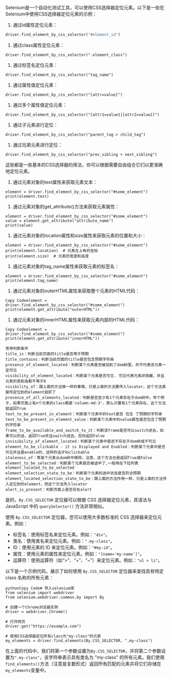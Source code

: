 Selenium是一个自动化测试工具，可以使用CSS选择器定位元素。以下是一些在Selenium中使用CSS选择器定位元素的示例：

1. 通过id属性定位元素：

```python
driver.find_element_by_css_selector("#element_id")
```

1. 通过class属性定位元素：

```
driver.find_element_by_css_selector(".element_class")
```

1. 通过标签名定位元素：

```
driver.find_element_by_css_selector("tag_name")
```

1. 通过属性值定位元素：

```
driver.find_element_by_css_selector("[attr=value]")
```

1. 通过多个属性值定位元素：

```
driver.find_element_by_css_selector("[attr1=value1][attr2=value2]")
```

1. 通过子元素进行定位：

```
driver.find_element_by_css_selector("parent_tag > child_tag")
```

1. 通过兄弟元素进行定位：

```
driver.find_element_by_css_selector("prev_sibling + next_sibling")
```

这些都是一些基本的CSS选择器的用法，你可以根据需要自由组合它们以更准确地定位元素。





1. 通过元素对象的text属性来获取元素文本：

```
element = driver.find_element_by_css_selector("#some_element")
print(element.text)
```

1. 通过元素对象的get_attribute()方法来获取元素属性：

```
element = driver.find_element_by_css_selector("#some_element")
value = element.get_attribute("attribute_name")
print(value)
```

1. 通过元素对象的location属性和size属性来获取元素的位置和大小：

```
element = driver.find_element_by_css_selector("#some_element")
print(element.location)  # 元素左上角的坐标
print(element.size)  # 元素的宽度和高度
```

1. 通过元素对象的tag_name属性来获取元素的标签名：

```
element = driver.find_element_by_css_selector("#some_element")
print(element.tag_name)
```





1. 通过元素对象的outerHTML属性来获取整个元素的HTML代码：

```
Copy Codeelement = driver.find_element_by_css_selector("#some_element")
print(element.get_attribute("outerHTML"))
```

1. 通过元素对象的innerHTML属性来获取元素内部的HTML代码：

```
Copy Codeelement = driver.find_element_by_css_selector("#some_element")
print(element.get_attribute("innerHTML"))
```

```
常用判断条件
title_is：判断当前页面的title是否等于预期
title_contains：判断当前页面的title是否包含预期字符串
presence_of_element_located：判断某个元素是否被加到了dom树里，并不代表该元素一定可见
visibility_of_element_located：判断某个元素是否可见. 可见代表元素非隐藏，并且元素的宽和高都不等于0
visibility_of：跟上面的方法做一样的事情，只是上面的方法要传入locator，这个方法直接传定位到的element就好了
presence_of_all_elements_located：判断是否至少有1个元素存在于dom树中。举个例子，如果页面上有n个元素的class都是'column-md-3'，那么只要有1个元素存在，这个方法就返回True
text_to_be_present_in_element：判断某个元素中的text是否 包含 了预期的字符串
text_to_be_present_in_element_value：判断某个元素中的value属性是否包含了预期的字符串
frame_to_be_available_and_switch_to_it：判断该frame是否可以switch进去，如果可以的话，返回True并且switch进去，否则返回False
invisibility_of_element_located：判断某个元素中是否不存在于dom树或不可见
element_to_be_clickable - it is Displayed and Enabled：判断某个元素中是否可见并且是enable的，这样的话才叫clickable
staleness_of：等某个元素从dom树中移除，注意，这个方法也是返回True或False
element_to_be_selected：判断某个元素是否被选中了,一般用在下拉列表
element_located_to_be_selected
element_selection_state_to_be：判断某个元素的选中状态是否符合预期
element_located_selection_state_to_be：跟上面的方法作用一样，只是上面的方法传入定位到的element，而这个方法传入locator
alert_is_present：判断页面上是否存在alert
```

是的，`By.CSS_SELECTOR` 定位器可以根据 CSS 选择器定位元素，其语法与 JavaScript 中的 `querySelector()` 方法非常相似。

使用 `By.CSS_SELECTOR` 定位器，您可以使用大多数标准的 CSS 选择器来定位元素。例如：

- 标签名：使用标签名来定位元素。例如：`"div"`。
- 类名：使用类名来定位元素。例如：`".my-class"`。
- ID：使用元素的 ID 来定位元素。例如：`"#my-id"`。
- 属性：使用元素的属性来定位元素。例如：`"[name='my-name']"`。
- 运算符：使用运算符（如“>”、“+”、“~”）来定位元素。例如：`"ul > li"`。

以下是一个示例代码，展示了如何使用 `By.CSS_SELECTOR` 定位器来查找具有特定 class 名称的所有元素：

```
pythonCopy Code# 导入selenium库
from selenium import webdriver
from selenium.webdriver.common.by import By

# 创建一个Chrome浏览器实例
driver = webdriver.Chrome()

# 打开网页
driver.get("https://example.com")

# 使用CSS选择器定位所有class为"my-class"的元素
my_elements = driver.find_elements(By.CSS_SELECTOR, ".my-class")
```

在上面的代码中，我们将第一个参数设置为`By.CSS_SELECTOR`，并将第二个参数设置为`".my-class"`，该字符串表示具有类名为 "my-class" 的所有元素。我们使用`find_elements()`方法（注意是复数形式）返回所有匹配的元素并将它们存储在`my_elements`变量中。
